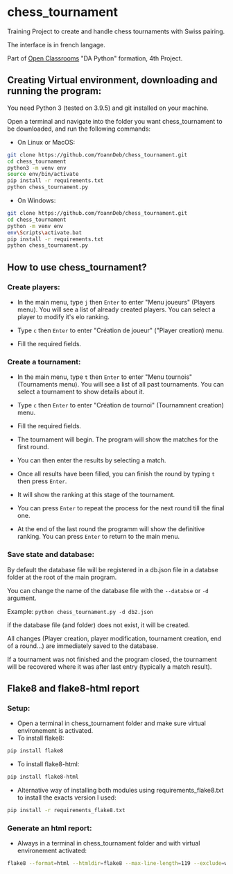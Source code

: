 # chess_tournament

Training Project to create and handle chess tournaments with Swiss pairing.

The interface is in french langage.

Part of [Open Classrooms](/https://openclassrooms.com) "DA Python" formation, 4th Project.

## Creating Virtual environment, downloading and running the program:

You need Python 3 (tested on 3.9.5) and git installed on your machine.

Open a terminal and navigate into the folder you want chess_tournament to be downloaded, and run the following commands:

* On Linux or MacOS:
```bash
git clone https://github.com/YoannDeb/chess_tournament.git
cd chess_tournament
python3 -m venv env
source env/bin/activate
pip install -r requirements.txt
python chess_tournament.py
```

* On Windows:
```bash
git clone https://github.com/YoannDeb/chess_tournament.git
cd chess_tournament
python -m venv env
env\Scripts\activate.bat
pip install -r requirements.txt
python chess_tournament.py
```

## How to use chess_tournament?
### Create players:

- In the main menu, type `j` then `Enter` to enter "Menu joueurs" (Players menu).
You will see a list of already created players. You can select a player to modify it's elo ranking.

- Type `c` then `Enter` to enter "Création de joueur" ("Player creation) menu.

- Fill the required fields.

### Create a tournament:

- In the main menu, type `t` then `Enter` to enter "Menu tournois" (Tournaments menu).
You will see a list of all past tournaments. You can select a tournament to show details about it.

- Type `c` then `Enter` to enter "Création de tournoi" (Tournamnent creation) menu.

- Fill the required fields.

- The tournament will begin. The program will show the matches for the first round.

- You can then enter the results by selecting a match.

- Once all results have been filled, you can finish the round by typing `t` then press `Enter`.

- It will show the ranking at this stage of the tournament.

- You can press `Enter` to repeat the process for the next round till the final one.

- At the end of the last round the programm will show the definitive ranking.
You can press `Enter` to return to the main menu.

### Save state and database:
 
By default the database file will be registered in a db.json file in a databse folder at the root of the main program.

You can change the name of the database file with the `--databse` or `-d` argument.

Example: `python chess_tournament.py -d db2.json`

if the database file (and folder) does not exist, it will be created.

All changes (Player creation, player modification, tournament creation, end of a round...) are immediately saved to the database.

If a tournament was not finished and the program closed, the tournament will be recovered where it was after last entry (typically a match result).

## Flake8 and flake8-html report

### Setup:

* Open a terminal in chess_tournament folder and make sure virtual environement is activated.
* To install flake8: 

```bash
pip install flake8
```

* To install flake8-html:

```bash
pip install flake8-html
```

* Alternative way of installing both modules using requirements_flake8.txt to install the exacts version I used:

```bash
pip install -r requirements_flake8.txt
```

### Generate an html report:

* Always in a terminal in chess_tournament folder and with virtual environement activated:

```bash
flake8 --format=html --htmldir=flake8 --max-line-length=119 --exclude=winenv/,env/
```
